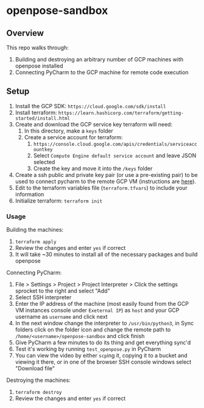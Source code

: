 # openpose-sandbox

## Overview

This repo walks through:
1. Building and destroying an arbitrary number of GCP machines with openpose installed
1. Connecting PyCharm to the GCP machine for remote code execution

## Setup

1. Install the GCP SDK: `https://cloud.google.com/sdk/install`
1. Install terraform: `https://learn.hashicorp.com/terraform/getting-started/install.html`
1. Create and download the GCP service key terraform will need:
    1. In this directory, make a `keys` folder
    1. Create a service account for terraform: 
        1. `https://console.cloud.google.com/apis/credentials/serviceaccountkey`
        1. Select `Compute Engine default service account` and leave JSON selected
        1. Create the key and move it into the `/keys` folder
1. Create a ssh public and private key pair (or use a pre-existing pair) to be used to connect pycharm to the remote GCP VM (instructions are [here](https://help.github.com/en/articles/generating-a-new-ssh-key-and-adding-it-to-the-ssh-agent#generating-a-new-ssh-key)).
1. Edit to the terraform variables file (`terraform.tfvars`) to include your information
1. Initialize terraform: `terraform init`

### Usage

Building the machines:
1. `terraform apply`
1. Review the changes and enter `yes` if correct
1. It will take ~30 minutes to install all of the necessary packages and build openpose

Connecting PyCharm:
1. File > Settings > Project > Project Interpreter > Click the settings sprocket to the right and select "Add"
1. Select SSH interpreter
1. Enter the IP address of the machine (most easily found from the GCP VM instances console under `Exeternal IP`) as `host` and your GCP username as `username` and click next
1. In the next window change the interpreter to `/usr/bin/python3`, in Sync folders click on the folder icon and change the remote path to `/home/<username>/openpose-sandbox` and click finish
1. Give PyCharm a few minutes to do its thing and get everything sync'd
1. Test it's working by running `test_openpose.py` in PyCharm
1. You can view the video by either `scp`ing it, copying it to a bucket and viewing it there, or in one of the browser SSH console windows select "Download file"

Destroying the machines:
1. `terraform destroy`
1. Review the changes and enter `yes` if correct
